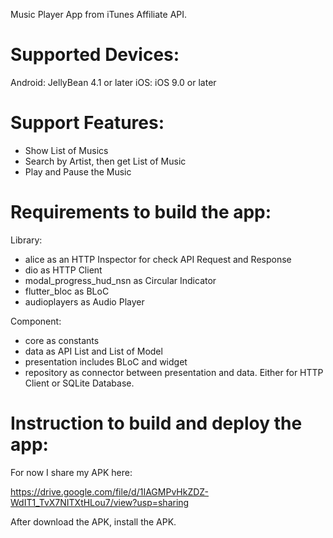 Music Player App from iTunes Affiliate API.

# Supported Devices:
Android: JellyBean 4.1 or later
iOS: iOS 9.0 or later

# Support Features:
- Show List of Musics
- Search by Artist, then get List of Music
- Play and Pause the Music

# Requirements to build the app:
Library:
- alice as an HTTP Inspector for check API Request and Response
- dio as HTTP Client
- modal_progress_hud_nsn as Circular Indicator
- flutter_bloc as BLoC 
- audioplayers as Audio Player

Component:
- core as constants
- data as API List and List of Model
- presentation includes BLoC and widget
- repository as connector between presentation and data. Either for HTTP Client or SQLite Database.

# Instruction to build and deploy the app:

For now I share my APK here: 

https://drive.google.com/file/d/1IAGMPvHkZDZ-WdIT1_TvX7NITXtHLou7/view?usp=sharing

After download the APK, install the APK.
